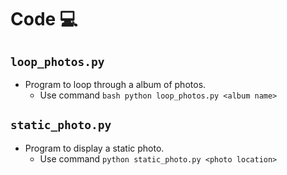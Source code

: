 # Code 💻

## `loop_photos.py`
* Program to loop through a album of photos.
  * Use command ```bash python loop_photos.py <album name> ```

## `static_photo.py`
* Program to display a static photo.
  * Use command `python static_photo.py <photo location>`
